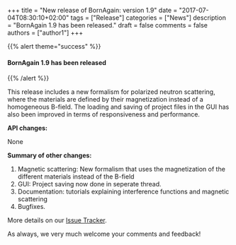 +++
title = "New release of BornAgain: version 1.9"
date = "2017-07-04T08:30:10+02:00"
tags = ["Release"]
categories = ["News"]
description = "BornAgain 1.9 has been released."
draft = false
comments = false
authors = ["author1"]
+++

{{% alert theme="success" %}}
#### BornAgain 1.9 has been released
{{% /alert %}}


This release includes a new formalism for polarized neutron scattering, where the materials are defined by their magnetization instead of a homogeneous B-field.
The loading and saving of project files in the GUI has also been improved in terms of responsiveness and performance.

**API changes:**

None

**Summary of other changes:**

1. Magnetic scattering: New formalism that uses the magnetization of the different materials instead of the B-field
1. GUI: Project saving now done in seperate thread.
1. Documentation: tutorials explaining interference functions and magnetic scattering
1. Bugfixes.

More details on our [Issue Tracker](http://apps.jcns.fz-juelich.de/redmine/versions/41).

As always, we very much welcome your comments and feedback!